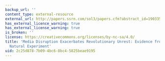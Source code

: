 ```yaml
---
backup_url: ''
content_type: external-resource
external_url: http://papers.ssrn.com/sol3/papers.cfm?abstract_id=1903351
has_external_licence_warning: true
has_external_license_warning: true
is_broken: ''
license: https://creativecommons.org/licenses/by-nc-sa/4.0/
title: 'Media Disruption Exacerbates Revolutionary Unrest: Evidence from Mubarak''s
  Natural Experiment'
uid: 2c25d878-7b09-4bc6-8bc4-5825beae9195
---
```

